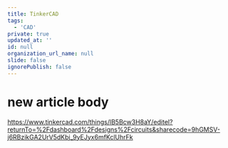 ```yaml
---
title: TinkerCAD
tags:
  - 'CAD'
private: true
updated_at: ''
id: null
organization_url_name: null
slide: false
ignorePublish: false
---
```

# new article body

https://www.tinkercad.com/things/lB5Bcw3H8aY/editel?returnTo=%2Fdashboard%2Fdesigns%2Fcircuits&sharecode=9hGMSV-j6RBzikGA2UrV5dKbj_9yEJyx6mfKclUhrFk
